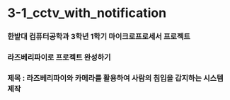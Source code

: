 # 3-1_cctv_with_notification

### 한밭대 컴퓨터공학과 3학년 1학기 마이크로프로세서 프로젝트
### 라즈베리파이로 프로젝트 완성하기

### 제목 : 라즈베리파이와 카메라를 활용하여 사람의 침입을 감지하는 시스템 제작
